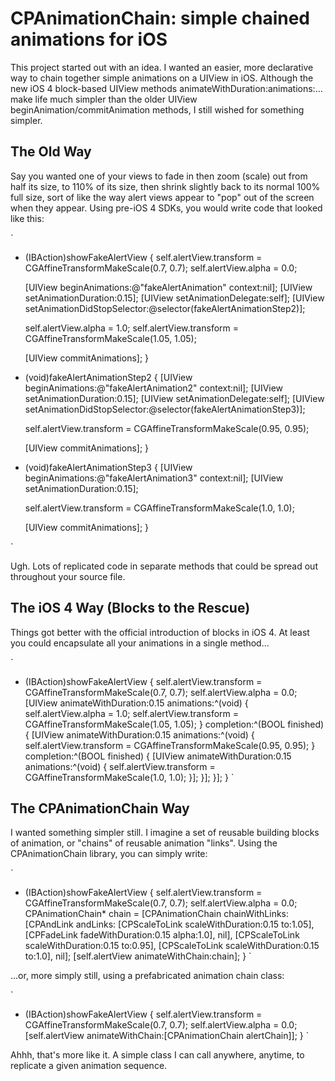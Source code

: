 # CPAnimationChain: simple chained animations for iOS

This project started out with an idea. I wanted an easier, more declarative way to chain together simple animations on a UIView in iOS. Although the new iOS 4 block-based UIView methods animateWithDuration:animations:... make life much simpler than the older UIView beginAnimation/commitAnimation methods, I still wished for something simpler.

## The Old Way

Say you wanted one of your views to fade in then zoom (scale) out from half its size, to 110% of its size, then shrink slightly back to its normal 100% full size, sort of like the way alert views appear to "pop" out of the screen when they appear. Using pre-iOS 4 SDKs, you would write code that looked like this:

`
- (IBAction)showFakeAlertView
{
	self.alertView.transform = CGAffineTransformMakeScale(0.7, 0.7);
	self.alertView.alpha = 0.0;
	
	[UIView beginAnimations:@"fakeAlertAnimation" context:nil];
	[UIView setAnimationDuration:0.15];
	[UIView setAnimationDelegate:self];
	[UIView setAnimationDidStopSelector:@selector(fakeAlertAnimationStep2)];
	
	self.alertView.alpha = 1.0;
	self.alertView.transform = CGAffineTransformMakeScale(1.05, 1.05);
	
	[UIView commitAnimations];
}

- (void)fakeAlertAnimationStep2
{
	[UIView beginAnimations:@"fakeAlertAnimation2" context:nil];
	[UIView setAnimationDuration:0.15];
	[UIView setAnimationDelegate:self];
	[UIView setAnimationDidStopSelector:@selector(fakeAlertAnimationStep3)];
	
	self.alertView.transform = CGAffineTransformMakeScale(0.95, 0.95);
	
	[UIView commitAnimations];
}

- (void)fakeAlertAnimationStep3
{
	[UIView beginAnimations:@"fakeAlertAnimation3" context:nil];
	[UIView setAnimationDuration:0.15];
	
	self.alertView.transform = CGAffineTransformMakeScale(1.0, 1.0);
	
	[UIView commitAnimations];
}

`

Ugh. Lots of replicated code in separate methods that could be spread out throughout your source file.

## The iOS 4 Way (Blocks to the Rescue)

Things got better with the official introduction of blocks in iOS 4. At least you could encapsulate all your animations in a single method...

`
- (IBAction)showFakeAlertView
{
	self.alertView.transform = CGAffineTransformMakeScale(0.7, 0.7);
	self.alertView.alpha = 0.0;
	[UIView animateWithDuration:0.15 animations:^(void) {
		 self.alertView.alpha = 1.0;
		 self.alertView.transform = CGAffineTransformMakeScale(1.05, 1.05);
	 } 
	 completion:^(BOOL finished) {
		 [UIView animateWithDuration:0.15 animations:^(void) {
			  self.alertView.transform = CGAffineTransformMakeScale(0.95, 0.95);
		  } 
		  completion:^(BOOL finished) {
			  [UIView animateWithDuration:0.15 animations:^(void) {
				   self.alertView.transform = CGAffineTransformMakeScale(1.0, 1.0);
			   }];
		  }];
	 }];
}
`

## The CPAnimationChain Way

I wanted something simpler still. I imagine a set of reusable building blocks of animation, or "chains" of reusable animation "links". Using the CPAnimationChain library, you can simply write:

`
- (IBAction)showFakeAlertView
{
	self.alertView.transform = CGAffineTransformMakeScale(0.7, 0.7);
	self.alertView.alpha = 0.0;
	CPAnimationChain* chain = [CPAnimationChain chainWithLinks:
			[CPAndLink andLinks:
			 [CPScaleToLink scaleWithDuration:0.15 to:1.05],
			 [CPFadeLink fadeWithDuration:0.15 alpha:1.0],
			 nil],
			[CPScaleToLink scaleWithDuration:0.15 to:0.95],
			[CPScaleToLink scaleWithDuration:0.15 to:1.0],
			nil];
	[self.alertView animateWithChain:chain];
}
`

...or, more simply still, using a prefabricated animation chain class:

`
- (IBAction)showFakeAlertView
{
	self.alertView.transform = CGAffineTransformMakeScale(0.7, 0.7);
	self.alertView.alpha = 0.0;
	[self.alertView animateWithChain:[CPAnimationChain alertChain]];
}
`

Ahhh, that's more like it. A simple class I can call anywhere, anytime, to replicate a given animation sequence.

